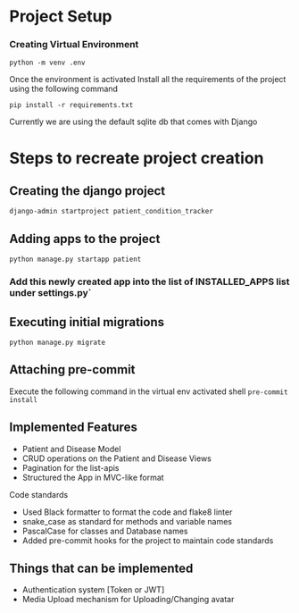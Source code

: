 # Project Setup

### Creating Virtual Environment
`python -m venv .env`

Once the environment is activated
Install all the requirements of the project using the following command

`pip install -r requirements.txt`

Currently we are using the default sqlite db that comes with Django

# Steps to recreate project creation

## Creating the django project
`django-admin startproject patient_condition_tracker`

## Adding apps to the project

`python manage.py startapp patient`

### Add this newly created app into the list of INSTALLED_APPS list under settings.py`

## Executing initial migrations
`python manage.py migrate`

## Attaching pre-commit
Execute the following command in the virtual env activated shell
`pre-commit install`
## Implemented Features
- Patient and Disease Model
- CRUD operations on the Patient and Disease Views
- Pagination for the list-apis
- Structured the App in MVC-like format

Code standards
- Used Black formatter to format the code and flake8 linter
- snake_case as standard for methods and variable names
- PascalCase for classes and Database names
- Added pre-commit hooks for the project to maintain code standards

## Things that can be implemented
- Authentication system [Token or JWT]
- Media Upload mechanism for Uploading/Changing avatar